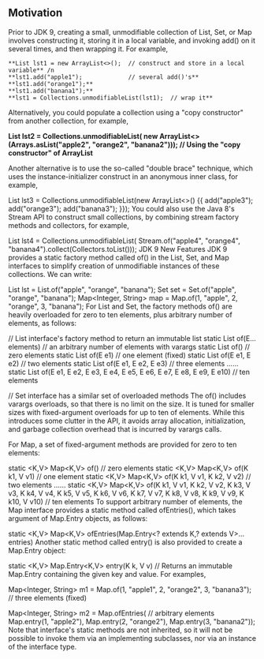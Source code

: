 Motivation
---------
Prior to JDK 9, creating a small, unmodifiable collection of List, Set, or Map involves constructing it, storing it in a local variable, and invoking add() on it several times, and then wrapping it. For example,

```
**List lst1 = new ArrayList<>();  // construct and store in a local variable** /n
**lst1.add("apple1");             // several add()'s**
**lst1.add("orange1");**
**lst1.add("banana1");**
**lst1 = Collections.unmodifiableList(lst1);  // wrap it**
```

Alternatively, you could populate a collection using a "copy constructor" from another collection, for example,

**List lst2 = Collections.unmodifiableList(
new ArrayList<>(Arrays.asList("apple2", "orange2", "banana2")));
// Using the "copy constructor" of ArrayList**

Another alternative is to use the so-called "double brace" technique, which uses the instance-initializer construct in an anonymous inner class, for example,

List lst3 = Collections.unmodifiableList(new ArrayList<>() {{
add("apple3"); add("orange3"); add("banana3");
}});
You could also use the Java 8's Stream API to construct small collections, by combining stream factory methods and collectors, for example,

List lst4 = Collections.unmodifiableList(
Stream.of("apple4", "orange4", "banana4").collect(Collectors.toList()));
JDK 9 New Features
JDK 9 provides a static factory method called of() in the List, Set, and Map interfaces to simplify creation of unmodifiable instances of these collections. We can write:

List<String> lst = List.of("apple", "orange", "banana");
Set<String> set = Set.of("apple", "orange", "banana");
Map<Integer, String> map = Map.of(1, "apple", 2, "orange", 3, "banana");
For List and Set, the factory methods of() are heavily overloaded for zero to ten elements, plus arbitrary number of elements, as follows:

// List interface's factory method to return an immutable list
static <E> List<E> of​(E... elements)  // an arbitrary number of elements with varargs
static <E> List<E> of​()               // zero elements
static <E> List<E> of​(E e1)           // one element (fixed)
static <E> List<E> of​(E e1, E e2)     // two elements
static <E> List<E> of​(E e1, E e2, E e3)  // three elements
......
static <E> List<E> of​(E e1, E e2, E e3, E e4, E e5, E e6, E e7, E e8, E e9, E e10)  // ten elements

// Set interface has a similar set of overloaded methods
The of() includes varargs overloads, so that there is no limit on the size. It is tuned for smaller sizes with fixed-argument overloads for up to ten of elements. While this introduces some clutter in the API, it avoids array allocation, initialization, and garbage collection overhead that is incurred by varargs calls.

For Map, a set of fixed-argument methods are provided for zero to ten elements:

static <K,V> Map<K,V> of​()  // zero elements
static <K,V> Map<K,V> of​(K k1, V v1)  // one element
static <K,V> Map<K,V> of​(K k1, V v1, K k2, V v2)  // two elements
......
static <K,V> Map<K,V> of​(K k1, V v1, K k2, V v2,
K k3, V v3, K k4, V v4, K k5, V v5, K k6, V v6,
K k7, V v7, K k8, V v8, K k9, V v9, K k10, V v10)  // ten elements
To support arbitrary number of elements, the Map interface provides a static method called ofEntries(), which takes argument of Map.Entry objects, as follows:

static <K,V> Map<K,V> ofEntries​(Map.Entry<? extends K,? extends V>... entries)
Another static method called entry() is also provided to create a Map.Entry object:

static <K,V> Map.Entry<K,V> entry​(K k, V v)  // Returns an immutable Map.Entry containing the given key and value.
For examples,

Map<Integer, String> m1 = Map.of(1, "apple1", 2, "orange2", 3, "banana3");  // three elements (fixed)

Map<Integer, String> m2 = Map.ofEntries(  // arbitrary elements
Map.entry(1, "apple2"),
Map.entry(2, "orange2"),
Map.entry(3, "banana2"));
Note that interface's static methods are not inherited, so it will not be possible to invoke them via an implementing subclasses, nor via an instance of the interface type.
